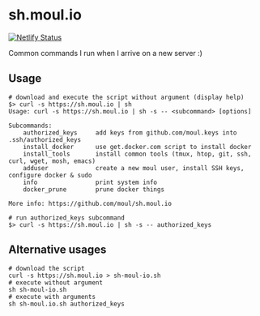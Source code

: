 # sh.moul.io

[![Netlify Status](https://api.netlify.com/api/v1/badges/25622023-5703-42ff-9b10-3d7ad75db31a/deploy-status)](https://app.netlify.com/sites/sh-moul-io/deploys)

Common commands I run when I arrive on a new server :)

## Usage

```command
# download and execute the script without argument (display help)
$> curl -s https://sh.moul.io | sh
Usage: curl -s https://sh.moul.io | sh -s -- <subcommand> [options]

Subcommands:
    authorized_keys     add keys from github.com/moul.keys into .ssh/authorized_keys
    install_docker      use get.docker.com script to install docker
    install_tools       install common tools (tmux, htop, git, ssh, curl, wget, mosh, emacs)
    adduser             create a new moul user, install SSH keys, configure docker & sudo
    info                print system info
    docker_prune        prune docker things

More info: https://github.com/moul/sh.moul.io
```

```command
# run authorized_keys subcommand
$> curl -s https://sh.moul.io | sh -s -- authorized_keys
```

## Alternative usages

```command
# download the script
curl -s https://sh.moul.io > sh-moul-io.sh
# execute without argument
sh sh-moul-io.sh
# execute with arguments
sh sh-moul.io.sh authorized_keys
```
